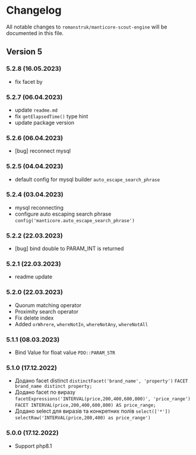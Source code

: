 # Changelog

All notable changes to `romanstruk/manticore-scout-engine` will be documented in this file.

## Version 5

### 5.2.8 (16.05.2023)
- fix facet by

### 5.2.7 (06.04.2023)
- update `readme.md`
- fix `getElapsedTime()` type hint
- update package version

### 5.2.6 (06.04.2023)
- [bug] reconnect mysql

### 5.2.5 (04.04.2023)
- default config for mysql builder `auto_escape_search_phrase`

### 5.2.4 (03.04.2023)
- mysql reconnecting
- configure auto escaping search phrase `config('manticore.auto_escape_search_phrase')`

### 5.2.2 (22.03.2023)
- [bug] bind double to PARAM_INT is returned

### 5.2.1 (22.03.2023)
- readme update

### 5.2.0 (22.03.2023)
- Quorum matching operator
- Proximity search operator
- Fix delete index
- Added `orWhrere`, `whereNotIn`, `whereNotAny`, `whereNotAll`

### 5.1.1 (08.03.2023)
- Bind Value for float value `PDO::PARAM_STR`

### 5.1.0 (17.12.2022)
- Додано facet distinct `distinctFacet('brand_name', 'property')` `FACET brand_name distinct property;`
- Додано facet по виразу `facetExpressions('INTERVAL(price,200,400,600,800)', 'price_range')` `FACET INTERVAL(price,200,400,600,800) AS price_range;`
- Додано select для виразів та конкретних полів `select(['*'])` `selectRaw('INTERVAL(price,200,400) as price_range')`

### 5.0.0 (17.12.2022)
- Support php8.1